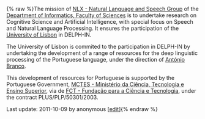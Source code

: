 {% raw %}The mission of [NLX - Natural Language and Speech
Group](http://nlxgroup.di.fc.ul.pt/) of the [Department of Informatics,
Faculty of Sciences](http://www.di.fc.ul.pt) is to undertake research on
Cognitive Science and Artificial Intelligence, with special focus on
Speech and Natural Language Processing. It ensures the participation of
the [University of Lisbon](http://www.ul.pt) in DELPH-IN.

The University of Lisbon is commited to the participation in DELPH-IN by
undertaking the development of a range of resources for the deep
linguistic processing of the Portuguese language, under the direction of
[António Branco](http://www.di.fc.ul.pt/~ahb).

This development of resources for Portuguese is supported by the
Portuguese Government, [MCTES - Ministério da Ciência, Tecnologia e
Ensino Superior](http://www.mces.pt/), via de [FCT - Fundação para a
Ciência e Tecnologia](http://www.fct.mctes.pt/), under the contract
PLUS/PLP/50301/2003.

Last update: 2011-10-09 by anonymous [[edit](https://github.com/delph-in/docs/wiki/DelphinLisbon/_edit)]{% endraw %}